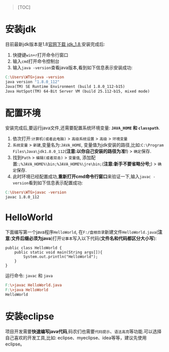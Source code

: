>[TOC]

# 安装jdk

目前最新jdk版本是1.8[官网下载 jdk_1.8](http://www.oracle.com/technetwork/java/javase/downloads/jdk8-downloads-2133151.html),安装完成后:

1.  快捷键`win+r`打开命令行窗口
2.  输入`cmd`打开命令控制台
3.  输入`java -version`查看java版本,看到如下信息表示安装成功:

``` makefile
C:\Users\WTG>java -version
java version "1.8.0_112"
Java(TM) SE Runtime Environment (build 1.8.0_112-b15)
Java HotSpot(TM) 64-Bit Server VM (build 25.112-b15, mixed mode)
```

# 配置环境

安装完成后,要运行java文件,还需要配置系统环境变量: **`JAVA_HOME` 和 `classpath`**.

1.  依次打开:`计算机(或者此电脑)` > `高级系统设置` > `高级` > `环境变量`
2.  `系统变量` > `新建`,变量名为:`JAVA_HOME`, 变量值为jdk安装的路径,比如:`C:\Program Files\Java\jdk1.8.0_112`(**注意:以你自己安装的路径为准!**) > `确定`保存.
3.  找到`Path` > `编辑(或者双击)` > `变量值`, 添加配置:`;%JAVA_HOME%\bin;%JAVA_HOME%\jre\bin;`(**注意:新手不要省略分号;**) > `确定`保存.
4.  此时环境已经配置成功,**重新打开cmd命令行窗口**来验证一下,输入`javac -version`看到如下信息表示配置成功:

``` makefile
C:\Users\WTG>javac -version
javac 1.8.0_112
```

# HelloWorld

下面编写第一个java程序`HelloWorld`, 在`F:/盘根目录`新建文件`HelloWorld.java`(**注意:文件后缀必须为java**)打开`记事本`写入以下代码(**文件名和代码都区分大小写**):

```java?linenums
public class HelloWorld {
    public static void main(String args[]){
        System.out.println("HelloWorld");
    }
}
```

运行命令: `javac` 和 `java`

``` makefile
F:\>javac HelloWorld.java
F:\>java HelloWorld
HelloWorld
```

# 安装eclipse

项目开发需要**快速编写java代码**,码农们也需要`代码提示`、`语法高亮`等功能.可以选择自己喜欢的开发工具,比如: eclipse、myeclipse、idea等等，建议先使用eclipse。